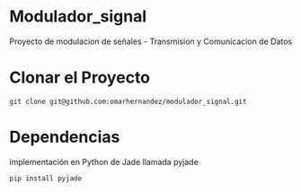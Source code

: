 Modulador_signal
================

Proyecto de modulacion de señales - Transmision y Comunicacion de Datos


Clonar el Proyecto
==================


`git clone git@github.com:omarhernandez/modulador_signal.git
`



Dependencias
============

implementación en Python de Jade llamada pyjade

`pip install pyjade
`


